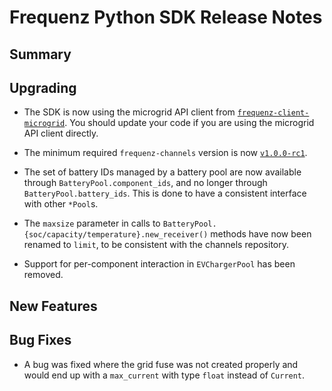 # Frequenz Python SDK Release Notes

## Summary

<!-- Here goes a general summary of what this release is about -->

## Upgrading

- The SDK is now using the microgrid API client from [`frequenz-client-microgrid`](https://github.com/frequenz-floss/frequenz-client-microgrid-python/). You should update your code if you are using the microgrid API client directly.

- The minimum required `frequenz-channels` version is now [`v1.0.0-rc1`](https://github.com/frequenz-floss/frequenz-channels-python/releases/tag/v1.0.0-rc.1).

- The set of battery IDs managed by a battery pool are now available through `BatteryPool.component_ids`, and no longer through `BatteryPool.battery_ids`.  This is done to have a consistent interface with other `*Pool`s.

- The `maxsize` parameter in calls to `BatteryPool.{soc/capacity/temperature}.new_receiver()` methods have now been renamed to `limit`, to be consistent with the channels repository.

- Support for per-component interaction in `EVChargerPool` has been removed.

## New Features

<!-- Here goes the main new features and examples or instructions on how to use them -->

## Bug Fixes

- A bug was fixed where the grid fuse was not created properly and would end up with a `max_current` with type `float` instead of `Current`.
